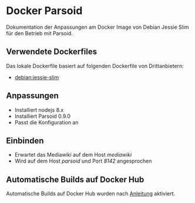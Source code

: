 # Docker Parsoid

Dokumentation der Anpassungen am Docker Image von Debian Jessie Slim für den Betrieb mit Parsoid.

## Verwendete Dockerfiles

Das lokale Dockerfile basiert auf folgenden Dockerfile von Drittanbietern:
* [debian:jessie-slim](https://github.com/debuerreotype/debuerreotype/blob/master/Dockerfile)

## Anpassungen

* Installiert nodejs 8.x
* Installiert Parsoid 0.9.0
* Passt die Konfiguration an

## Einbinden

* Erwartet das Mediawiki auf dem Host *mediawiki*
* Wird auf dem Host *parsoid* und Port *8142* angesprochen

## Automatische Builds auf Docker Hub

Automatische Builds auf Docker Hub wurden nach [Anleitung](https://docs.docker.com/docker-hub/builds/) aktiviert.
